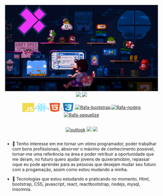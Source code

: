 <img src="gif\138322189-2db8df52-9dcb-40a0-88a8-c365466bd33d.gif"/>

<div align="center">
  <div align="center">
    <a href="https://github.com/mariolivera">
    <img height="160px" src="https://github-readme-stats.vercel.app/api?username=mariolivera&show_icons=true&theme=dracula&include_all_commits=true&count_private=true"/>
    <img height="160px" src="https://github-readme-stats.vercel.app/api/top-langs/?username=mariolivera&layout=compact&langs_count=7&theme=dracula"/>
  </div>

  <div style="display: inline_block"><br>
    <img align="center" alt="Rafa-Js" height="30" width="40" src="https://raw.githubusercontent.com/devicons/devicon/master/icons/javascript/javascript-plain.svg">
    <img align="center" alt="Rafa-React" height="30" width="40" src="https://raw.githubusercontent.com/devicons/devicon/master/icons/react/react-original.svg">
    <img align="center" alt="Rafa-HTML" height="30" width="40" src="https://raw.githubusercontent.com/devicons/devicon/master/icons/html5/html5-original.svg">
    <img align="center" alt="Rafa-CSS" height="30" width="40" src="https://raw.githubusercontent.com/devicons/devicon/master/icons/css3/css3-original.svg">
    <img align="center" alt="Rafa-bootstrap" height="30" width="40" src="https://cdn.jsdelivr.net/gh/devicons/devicon/icons/bootstrap/bootstrap-original.svg" />
    <img align="center" alt="Rafa-nodejs" height="30" width="40" src="https://cdn.jsdelivr.net/gh/devicons/devicon/icons/nodejs/nodejs-original.svg" />
    <img align="center" alt="Rafa-sequelize" height="30" width="40" src="https://cdn.jsdelivr.net/gh/devicons/devicon/icons/sequelize/sequelize-original.svg" />
  </div>
    
##
    
  <div> 
    <a href="mailto: mariooliveiratec@hotmail.com" alt="Outlook" target="_blank">
      <img src="https://img.shields.io/badge/EMail-0B07F5?style=for-the-badge&logo=gmail&logoColor=white" alt="outlook"></a>
    <a href="https://www.instagram.com/mario255225/" target="_blank"><img src="https://img.shields.io/badge/-Instagram-%23E4405F?style=for-the-badge&logo=instagram&logoColor=white" target="_blank"></a>  
    <a href="https://www.linkedin.com/in/mario-oliveira-a67931247" target="_blank"><img src="https://img.shields.io/badge/-LinkedIn-%230077B5?style=for-the-badge&logo=linkedin&logoColor=white" target="_blank"></a> 
  </div>
    
</div>
 
##
    
- 👀 Tenho interesse em me tornar um otimo programador, poder trabalhar com bons profissionais, absorver o máximo de conhecimento possível, tornar-me uma referência na área e poder retribuir a oportunidade que me deram, no futuro quero ajudar jovens de quixeramobim, repassar oque eu pode aprender para as pessoas que desejam mudar seu futuro com a progamação, assim como estou mudando a minha.
  
- 🌱 Tecnologias que estou estudando e praticando no momento, Html, bootstrap, CSS, javascript, react, reactbootstrap, nodejs, mysql, insomnia.
